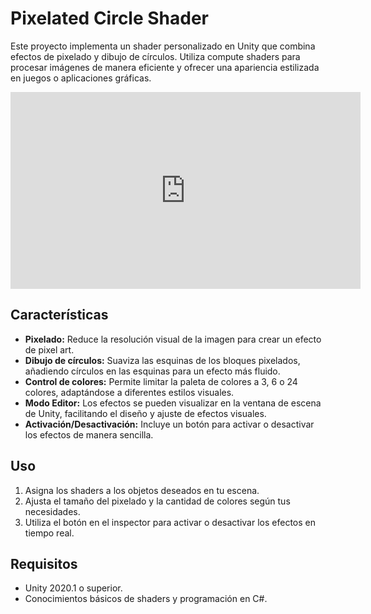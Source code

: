 # Pixelated Circle Shader

Este proyecto implementa un shader personalizado en Unity que combina efectos de pixelado y dibujo de círculos. Utiliza compute shaders para procesar imágenes de manera eficiente y ofrecer una apariencia estilizada en juegos o aplicaciones gráficas.

<iframe width="560" height="315" src="https://www.youtube.com/embed/TLqigsvK2C0?si=OoNkR8czAsQn0FrG" title="YouTube video player" frameborder="0" allow="accelerometer; autoplay; clipboard-write; encrypted-media; gyroscope; picture-in-picture; web-share" referrerpolicy="strict-origin-when-cross-origin" allowfullscreen></iframe>

## Características

- **Pixelado:** Reduce la resolución visual de la imagen para crear un efecto de pixel art.
- **Dibujo de círculos:** Suaviza las esquinas de los bloques pixelados, añadiendo círculos en las esquinas para un efecto más fluido.
- **Control de colores:** Permite limitar la paleta de colores a 3, 6 o 24 colores, adaptándose a diferentes estilos visuales.
- **Modo Editor:** Los efectos se pueden visualizar en la ventana de escena de Unity, facilitando el diseño y ajuste de efectos visuales.
- **Activación/Desactivación:** Incluye un botón para activar o desactivar los efectos de manera sencilla.

## Uso

1. Asigna los shaders a los objetos deseados en tu escena.
2. Ajusta el tamaño del pixelado y la cantidad de colores según tus necesidades.
3. Utiliza el botón en el inspector para activar o desactivar los efectos en tiempo real.

## Requisitos

- Unity 2020.1 o superior.
- Conocimientos básicos de shaders y programación en C#.
